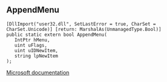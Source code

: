 ## AppendMenu

```
[DllImport("user32.dll", SetLastError = true, CharSet = CharSet.Unicode)] [return: MarshalAs(UnmanagedType.Bool)]
public static extern bool AppendMenu(
   IntPtr hMenu,
   uint uFlags,
   uint uIDNewItem,
   string lpNewItem
);
```

[Microsoft documentation](https://docs.microsoft.com/en-us/windows/win32/api/winuser/nf-winuser-appendmenua)

